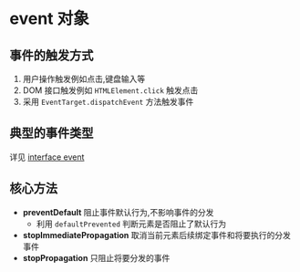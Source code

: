 # event 对象

## 事件的触发方式
1. 用户操作触发例如点击,键盘输入等
2. DOM 接口触发例如 `HTMLElement.click` 触发点击
3. 采用 `EventTarget.dispatchEvent` 方法触发事件

## 典型的事件类型
详见 [interface event](https://developer.mozilla.org/en-US/docs/Web/API/Event#Introduction)

## 核心方法

* **preventDefault** 阻止事件默认行为,不影响事件的分发
  * 利用 `defaultPrevented` 判断元素是否阻止了默认行为
* **stopImmediatePropagation** 取消当前元素后续绑定事件和将要执行的分发事件
* **stopPropagation** 只阻止将要分发的事件